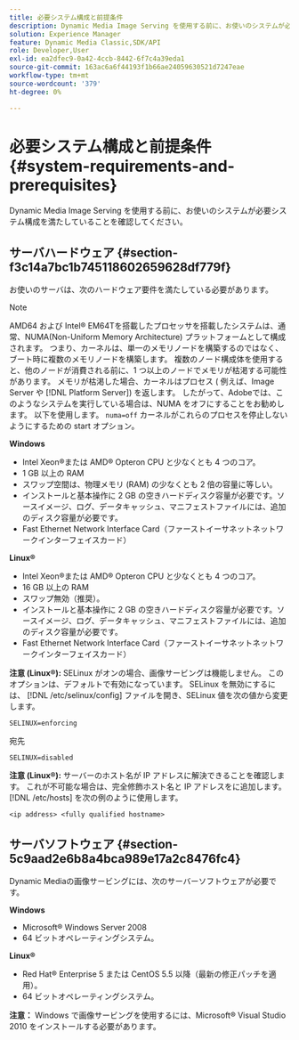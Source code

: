 ```yaml
---
title: 必要システム構成と前提条件
description: Dynamic Media Image Serving を使用する前に、お使いのシステムが必要システム構成を満たしていることを確認してください。
solution: Experience Manager
feature: Dynamic Media Classic,SDK/API
role: Developer,User
exl-id: ea2dfec9-0a42-4ccb-8442-6f7c4a39eda1
source-git-commit: 163ac6a6f44193f1b66ae24059630521d7247eae
workflow-type: tm+mt
source-wordcount: '379'
ht-degree: 0%

---
```


# 必要システム構成と前提条件{#system-requirements-and-prerequisites}

Dynamic Media Image Serving を使用する前に、お使いのシステムが必要システム構成を満たしていることを確認してください。

## サーバハードウェア {#section-f3c14a7bc1b745118602659628df779f}

お使いのサーバは、次のハードウェア要件を満たしている必要があります。

>[!NOTE]
>
>AMD64 および Intel® EM64Tを搭載したプロセッサを搭載したシステムは、通常、NUMA(Non-Uniform Memory Architecture) プラットフォームとして構成されます。 つまり、カーネルは、単一のメモリノードを構築するのではなく、ブート時に複数のメモリノードを構築します。 複数のノード構成体を使用すると、他のノードが消費される前に、1 つ以上のノードでメモリが枯渇する可能性があります。 メモリが枯渇した場合、カーネルはプロセス ( 例えば、Image Server や [!DNL Platform Server]) を返します。 したがって、Adobeでは、このようなシステムを実行している場合は、NUMA をオフにすることをお勧めします。 以下を使用します。 `numa=off` カーネルがこれらのプロセスを停止しないようにするための start オプション。

**Windows**

* Intel Xeon®または AMD® Opteron CPU と少なくとも 4 つのコア。
* 1 GB 以上の RAM
* スワップ空間は、物理メモリ (RAM) の少なくとも 2 倍の容量に等しい。
* インストールと基本操作に 2 GB の空きハードディスク容量が必要です。ソースイメージ、ログ、データキャッシュ、マニフェストファイルには、追加のディスク容量が必要です。
* Fast Ethernet Network Interface Card（ファーストイーサネットネットワークインターフェイスカード）

**Linux®**

* Intel Xeon®または AMD® Opteron CPU と少なくとも 4 つのコア。
* 16 GB 以上の RAM
* スワップ無効（推奨）。
* インストールと基本操作に 2 GB の空きハードディスク容量が必要です。ソースイメージ、ログ、データキャッシュ、マニフェストファイルには、追加のディスク容量が必要です。
* Fast Ethernet Network Interface Card（ファーストイーサネットネットワークインターフェイスカード）

**注意 (Linux®):** SELinux がオンの場合、画像サービングは機能しません。 このオプションは、デフォルトで有効になっています。 SELinux を無効にするには、 [!DNL /etc/selinux/config] ファイルを開き、SELinux 値を次の値から変更します。

`SELINUX=enforcing`

宛先

`SELINUX=disabled`

**注意 (Linux®):** サーバーのホスト名が IP アドレスに解決できることを確認します。 これが不可能な場合は、完全修飾ホスト名と IP アドレスをに追加します。 [!DNL /etc/hosts] を次の例のように使用します。

`<ip address> <fully qualified hostname>`

## サーバソフトウェア {#section-5c9aad2e6b8a4bca989e17a2c8476fc4}

Dynamic Mediaの画像サービングには、次のサーバーソフトウェアが必要です。

**Windows**

* Microsoft® Windows Server 2008
* 64 ビットオペレーティングシステム。

**Linux®**

* Red Hat® Enterprise 5 または CentOS 5.5 以降（最新の修正パッチを適用）。
* 64 ビットオペレーティングシステム。

**注意：** Windows で画像サービングを使用するには、Microsoft® Visual Studio 2010 をインストールする必要があります。
